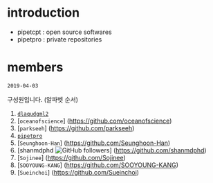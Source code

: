 # introduction

- pipetcpt : open source softwares
- pipetpro : private repositories

# members

`2019-04-03`

구성원입니다. (알파벳 순서)

1. [`dlaqudgml2`](https://github.com/dlaqudgml12) 
1. [`oceanofscience`] (https://github.com/oceanofscience)
6. [`parkseeh`] (https://github.com/parkseeh)
1. [`pipetpro`](https://github.com/pipetpro)
1. [`Seunghoon-Han`] (https://github.com/Seunghoon-Han)
1. [shanmdphd ![GitHub followers](https://img.shields.io/github/followers/shanmdphd.svg?label=Follow&style=social)] (https://github.com/shanmdphd) 
1. [`Sojinee`] (https://github.com/Sojinee)
1. [`SOOYOUNG-KANG`] (https://github.com/SOOYOUNG-KANG)
1. [`Sueinchoi`] (https://github.com/Sueinchoi)

